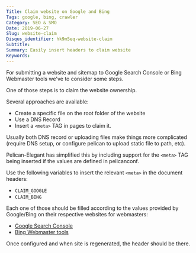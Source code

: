 ```yaml
---
Title: Claim website on Google and Bing
Tags: google, bing, crawler
Category: SEO & SMO
Date: 2019-06-27
Slug: website-claim
Disqus_identifier: hk9m5eq-website-claim
Subtitle:
Summary: Easily insert headers to claim website
Keywords:
---
```


For submitting a website and sitemap to Google Search Console or Bing Webmaster tools
we've to consider some steps.

One of those steps is to claim the website ownership.

Several approaches are available:

- Create a specific file on the root folder of the website
- Use a DNS Record
- Insert a `<meta>` TAG in pages to claim it.

Usually both DNS record or uploading files make things more complicated
(require DNS setup, or configure pelican to upload static file to path,
etc).

Pelican-Elegant has simplified this by including support for the `<meta>` TAG
being inserted if the values are defined in pelicanconf.

Use the following variables to insert the relevant `<meta>` in the document
headers:

- `CLAIM_GOOGLE`
- `CLAIM_BING`

Each one of those should be filled according to the values provided by
Google/Bing on their respective websites for webmasters:

- [Google Search Console](https://www.google.com/webmasters/tools/dashboard?pli=1)
- [Bing Webmaster tools](https://www.bing.com/webmaster/configure/verify/ownership)

Once configured and when site is regenerated, the header should be there.
